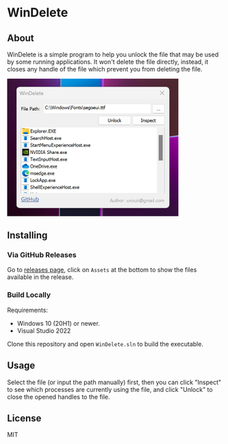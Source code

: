 # WinDelete

## About

WinDelete is a simple program to help you unlock the file that may be used by some running applications. It won't delete the file directly, instead, it closes any handle of the file which prevent you from deleting the file.

<img src="./screenshot.png" width="400" />

## Installing

### Via GitHub Releases

Go to [releases page](https://github.com/unixzii/WinDelete/releases), click on `Assets` at the bottom to show the files available in the release.

### Build Locally
Requirements:
* Windows 10 (20H1) or newer.
* Visual Studio 2022

Clone this repository and open `WinDelete.sln` to build the executable. 

## Usage

Select the file (or input the path manually) first, then you can click "Inspect" to see which processes are currently using the file, and click "Unlock" to close the opened handles to the file.

## License

MIT
